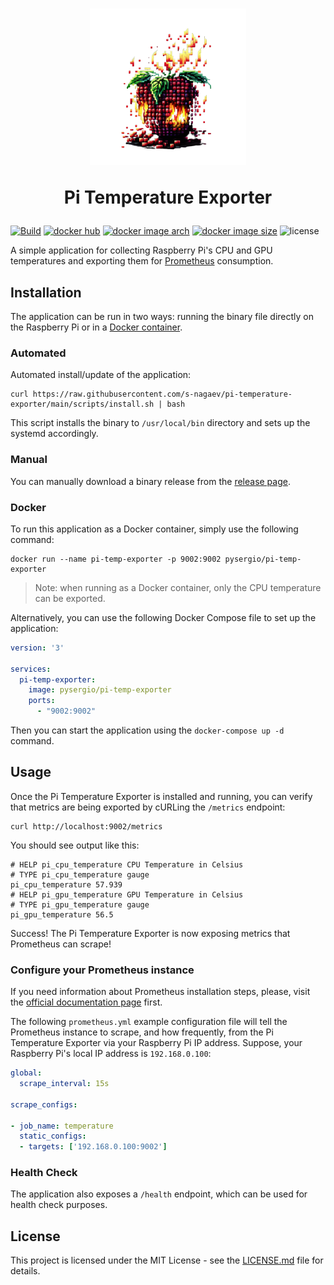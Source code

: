 <h1 align="center">
    <picture>
      <img width=250 alt="Pi Temp Exporter logo" src="doc/logo.png">
    </picture>
    <p>Pi Temperature Exporter</p>
</h1>

[![Build](https://github.com/s-nagaev/pi-temperature-exporter/actions/workflows/build.yml/badge.svg)](https://github.com/s-nagaev/pi-temperature-exporter/actions/workflows/build.yml)
[![docker hub](https://img.shields.io/docker/pulls/pysergio/pi-temp-exporter)](https://hub.docker.com/r/pysergio/pi-temp-exporter)
[![docker image arch](https://img.shields.io/badge/docker%20image%20arch-armv7-informational)](https://hub.docker.com/r/pysergio/stubborn/tags)
[![docker image size](https://img.shields.io/docker/image-size/pysergio/pi-temp-exporter/latest)](https://hub.docker.com/r/pysergio/pi-temp-exporter/tags)
![license](https://img.shields.io/github/license/s-nagaev/pi-temperature-exporter)

A simple application for collecting Raspberry Pi's CPU and GPU temperatures and exporting them for [Prometheus](https://prometheus.io) consumption.

## Installation

The application can be run in two ways: running the binary file directly on the Raspberry Pi or in a [Docker container](https://hub.docker.com/r/pysergio/pi-temp-exporter).

### Automated

Automated install/update of the application:

```shell
curl https://raw.githubusercontent.com/s-nagaev/pi-temperature-exporter/main/scripts/install.sh | bash
```

This script installs the binary to `/usr/local/bin` directory and sets up the systemd accordingly.

### Manual

You can manually download a binary release from the [release page](https://github.com/s-nagaev/pi-temperature-exporter/releases).

### Docker

To run this application as a Docker container, simply use the following command:

```shell
docker run --name pi-temp-exporter -p 9002:9002 pysergio/pi-temp-exporter
```

> Note: when running as a Docker container, only the CPU temperature can be exported.

Alternatively, you can use the following Docker Compose file to set up the application:

```yaml
version: '3'

services:
  pi-temp-exporter:
    image: pysergio/pi-temp-exporter
    ports:
      - "9002:9002"
```

Then you can start the application using the `docker-compose up -d` command.

## Usage

Once the Pi Temperature Exporter is installed and running, you can verify that metrics are being exported by cURLing the `/metrics` endpoint:

```shell
curl http://localhost:9002/metrics
```

You should see output like this:

```text
# HELP pi_cpu_temperature CPU Temperature in Celsius
# TYPE pi_cpu_temperature gauge
pi_cpu_temperature 57.939
# HELP pi_gpu_temperature GPU Temperature in Celsius
# TYPE pi_gpu_temperature gauge
pi_gpu_temperature 56.5
```

Success! The Pi Temperature Exporter is now exposing metrics that Prometheus can scrape!

### Configure your Prometheus instance

If you need information about Prometheus installation steps, please, visit the [official documentation page](https://prometheus.io/docs/introduction/first_steps/) first.

The following `prometheus.yml` example configuration file will tell the Prometheus instance to scrape, and how frequently, from the Pi Temperature Exporter via your Raspberry Pi IP address. Suppose, your Raspberry Pi's local IP address is `192.168.0.100`:

```yaml
global:
  scrape_interval: 15s

scrape_configs:

- job_name: temperature
  static_configs:
  - targets: ['192.168.0.100:9002']
```

### Health Check

The application also exposes a `/health` endpoint, which can be used for health check purposes.

## License

This project is licensed under the MIT License - see the [LICENSE.md](LICENSE.md) file for details.
